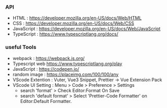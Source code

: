 ### API

- HTML : https://developer.mozilla.org/en-US/docs/Web/HTML
- CSS : https://developer.mozilla.org/en-US/docs/Web/CSS
- JavaScript : https://developer.mozilla.org/en-US/docs/Web/JavaScript
- TypeScript : https://www.typescriptlang.org/docs/

### useful Tools

- webpack : https://webpack.js.org/
- Typescript web https://www.typescriptlang.org/play
- JavaScript : https://codepen.io/
- random image : https://placeimg.com/100/100/any
- VScode Extention : Vuter, Vue3 Snippet, Prettier -> Vue Extension Pack
- VScode UI Setting : Menu > Code > Preference > Settings
  - search 'format' > Check Editor:Format On Save
  - search 'default format' > Select 'Prettier-Code Formatter' on Editor:Default Formatter.
